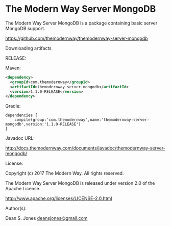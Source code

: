 The Modern Way Server MongoDB
======

The Modern Way Server MongoDB is a package containing basic server MongoDB support.

https://github.com/themodernway/themodernway-server-mongodb

Downloading artifacts

RELEASE:

Maven:
```xml
<dependency>
  <groupId>com.themodernway</groupId>
  <artifactId>themodernway-server-mongodb</artifactId>
  <version>1.1.0-RELEASE</version>
</dependency>
```
Gradle:

```
dependencies {
    compile(group:'com.themodernway',name:'themodernway-server-mongodb',version:'1.1.0-RELEASE')
}
```
Javadoc URL:

http://docs.themodernway.com/documents/javadoc/themodernway-server-mongodb/

License:

Copyright (c) 2017 The Modern Way. All rights reserved.

The Modern Way Server MongoDB is released under version 2.0 of the Apache License.

http://www.apache.org/licenses/LICENSE-2.0.html

Author(s):

Dean S. Jones
deansjones@gmail.com